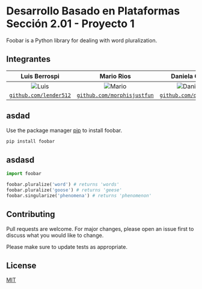 # Desarrollo Basado en Plataformas Sección 2.01 - Proyecto 1

Foobar is a Python library for dealing with word pluralization.

## Integrantes

| <a target="_blank">**Luis Berrospi**</a> | <a target="_blank">**Mario Rios**</a> | <a target="_blank">**Daniela Cauti**</a> |<a target="_blank">**Milagros Yupanqui**</a> |
| :---: | :---:| :---:| :---:|
| ![Luis](https://avatars2.githubusercontent.com/u/52045791?v=3&s=150) | ![Mario](https://avatars2.githubusercontent.com/u/57011629?v=3&s=150) | ![Daniela](https://avatars2.githubusercontent.com/u/52045791?v=3&s=150) | ![Milagros](https://avatars2.githubusercontent.com/u/55298493?v=3&s=150) |
| <a href="https://github.com/lender512" target="_blank">`github.com/lender512`</a> | <a href="https://github.com/morphisjustfun" target="_blank">`github.com/morphisjustfun`</a> | <a href="https://github.com/daniela08" target="_blank">`github.com/daniela08`</a> |<a href="https://github.com/miyulo139" target="_blank">`github.com/miyulo139`</a> |

## asdad

Use the package manager [pip](https://pip.pypa.io/en/stable/) to install foobar.

```bash
pip install foobar
```

## asdasd

```python
import foobar

foobar.pluralize('word') # returns 'words'
foobar.pluralize('goose') # returns 'geese'
foobar.singularize('phenomena') # returns 'phenomenon'
```

## Contributing
Pull requests are welcome. For major changes, please open an issue first to discuss what you would like to change.

Please make sure to update tests as appropriate.

## License
[MIT](https://choosealicense.com/licenses/mit/)
